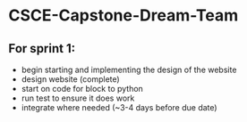 # CSCE-Capstone-Dream-Team

## For sprint 1:
  - begin starting and implementing the design of the website
  - design website (complete)
  - start on code for block to python
  - run test to ensure it does work
  - integrate where needed (~3-4 days before due date)
